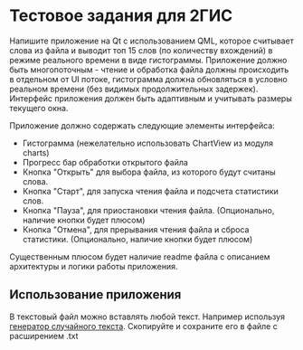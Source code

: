 # Тестовое задания для 2ГИС

Напишите приложение на Qt с использованием QML, которое считывает слова из файла и выводит топ 15 слов (по количеству вхождений) в режиме реального времени в виде гистограммы. Приложение должно быть многопоточным - чтение и обработка файла должны происходить в отдельном от UI потоке, гистограмма должна обновляться в условно реальном времени (без видимых продолжительных задержек). Интерфейс приложения должен быть адаптивным и учитывать размеры текущего окна.

Приложение должно содержать следующие элементы интерфейса:
- Гистограмма (нежелательно использовать ChartView из модуля charts)
- Прогресс бар обработки открытого файла
- Кнопка "Открыть" для выбора файла, из которого будут считаны слова.
- Кнопка "Старт", для запуска чтения файла и подсчета статистики слов.
- Кнопка "Пауза", для приостановки чтения файла. (Опционально, наличие кнопки будет плюсом)
- Кнопка "Отмена", для прерывания чтения файла и сброса статистики. (Опционально, наличие кнопки будет плюсом)

Существенным плюсом будет наличие readme файла с описанием архитектуры и логики работы приложения.


## Использование приложения

В текстовый файл можно вставлять любой текст. Например используя <a href="https
://fish-text.ru/">генератор случайного текста</a>. Скопируйте и сохраните его
в файле с расширением .txt
